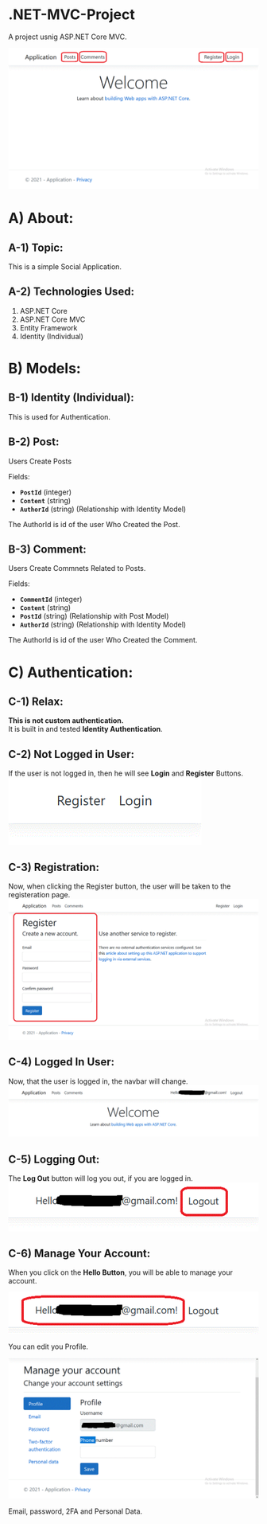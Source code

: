 # .NET-MVC-Project
A project usnig ASP.NET Core MVC.  


<img src="images/home.gif">




# A) About:

## A-1) Topic:
This is a simple Social Application.

## A-2) Technologies Used:
1. ASP.NET Core
2. ASP.NET Core MVC
3. Entity Framework
4. Identity (Individual)





# B) Models:

## B-1) Identity (Individual):
This is used for Authentication.


## B-2) Post:
Users Create Posts

Fields:
- **`PostId`** (integer)
- **`Content`** (string)
- **`AuthorId`** (string) (Relationship with Identity Model)

The AuthorId is id of the user Who Created the Post.


## B-3) Comment:
Users Create Commnets Related to Posts.


Fields:
- **`CommentId`** (integer)
- **`Content`** (string)
- **`PostId`** (string) (Relationship with Post Model)
- **`AuthorId`** (string) (Relationship with Identity Model)

The AuthorId is id of the user Who Created the Comment.





# C) Authentication:

## C-1) Relax:
**This is not custom authentication.**  
It is built in and tested **Identity Authentication**.  


## C-2) Not Logged in User:
If the user is not logged in, then he will see **Login** and **Register**
Buttons.
<img src="images/new_user.gif">





## C-3) Registration:
Now, when clicking the Register button, the user will be taken to the registeration page.
<img src="images/register.gif">




## C-4) Logged In User:
Now, that the user is logged in, the navbar will change.
<img src="images/logged_in_user.gif">




## C-5) Logging Out:
The **Log Out** button will log you out, if you are logged in.
<img src="images/logout.gif">





## C-6) Manage Your Account:


When you click on the **Hello Button**, you will be able to manage your account.

<img src="images/hello.gif">


You can edit you Profile.

<img src="images/manage_profile.gif">

Email, password, 2FA and Personal Data.



















